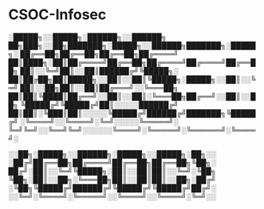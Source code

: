 # CSOC-Infosec

░█████╗░░█████╗░██████╗░░██████╗  ██╗███╗░░██╗███████╗░█████╗░░██████╗███████╗░█████╗░
██╔══██╗██╔══██╗██╔══██╗██╔════╝  ██║████╗░██║██╔════╝██╔══██╗██╔════╝██╔════╝██╔══██╗
██║░░╚═╝██║░░██║██████╔╝╚█████╗░  ██║██╔██╗██║█████╗░░██║░░██║╚█████╗░█████╗░░██║░░╚═╝
██║░░██╗██║░░██║██╔═══╝░░╚═══██╗  ██║██║╚████║██╔══╝░░██║░░██║░╚═══██╗██╔══╝░░██║░░██╗
╚█████╔╝╚█████╔╝██║░░░░░██████╔╝  ██║██║░╚███║██║░░░░░╚█████╔╝██████╔╝███████╗╚█████╔╝
░╚════╝░░╚════╝░╚═╝░░░░░╚═════╝░  ╚═╝╚═╝░░╚══╝╚═╝░░░░░░╚════╝░╚═════╝░╚══════╝░╚════╝░

░░██╗░█████╗░░██████╗░█████╗░░█████╗░██╗░░
░██╔╝██╔══██╗██╔════╝██╔══██╗██╔══██╗╚██╗░
██╔╝░██║░░╚═╝╚█████╗░██║░░██║██║░░╚═╝░╚██╗
╚██╗░██║░░██╗░╚═══██╗██║░░██║██║░░██╗░██╔╝
░╚██╗╚█████╔╝██████╔╝╚█████╔╝╚█████╔╝██╔╝░
░░╚═╝░╚════╝░╚═════╝░░╚════╝░░╚════╝░╚═╝░░
